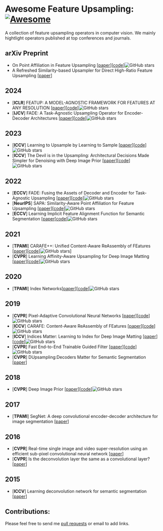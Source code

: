 # Awesome Feature Upsampling: [![Awesome](https://cdn.rawgit.com/sindresorhus/awesome/d7305f38d29fed78fa85652e3a63e154dd8e8829/media/badge.svg)](https://github.com/sindresorhus/awesome)

A collection of feature upsampling operators in computer vision. We mainly hightlight operators published at top conferences and journals.

## arXiv Preprint

- On Point Affiliation in Feature Upsampling [[paper](https://arxiv.org/pdf/2307.08198.pdf)][[code](https://github.com/tiny-smart/sapa)]![GitHub stars](http://img.shields.io/github/stars/tiny-smart/sapa.svg?logo=github&label=Stars)
- A Refreshed Similarity-based Upsampler for Direct High-Ratio Feature Upsampling [[paper](https://arxiv.org/pdf/2407.02283)]

## 2024

- [**ICLR**] FEATUP: A MODEL-AGNOSTIC FRAMEWORK FOR FEATURES AT ANY RESOLUTION [[paper](https://arxiv.org/pdf/2403.10516.pdf)][[code](https://github.com/mhamilton723/FeatUp)]![GitHub stars](http://img.shields.io/github/stars/mhamilton723/FeatUp?logo=github&label=Stars)
- [**IJCV**] FADE: A Task-Agnostic Upsampling Operator for Encoder-Decoder Architectures [[paper](https://arxiv.org/abs/2407.13500)][[code](https://github.com/poppinace/fade)]![GitHub stars](http://img.shields.io/github/stars/poppinace/fade?logo=github&label=Stars)

## 2023

- [**ICCV**] Learning to Upsample by Learning to Sample [[paper](https://arxiv.org/pdf/2308.15085.pdf)][[code](https://github.com/tiny-smart/dysample)]![GitHub stars](http://img.shields.io/github/stars/tiny-smart/dysample.svg?logo=github&label=Stars)
- [**ICCV**] The Devil is in the Upsampling: Architectural Decisions Made Simpler for Denoising with Deep Image Prior [[paper](https://openaccess.thecvf.com/content/ICCV2023/papers/Liu_The_Devil_is_in_the_Upsampling_Architectural_Decisions_Made_Simpler_ICCV_2023_paper.pdf)][[code](https://github.com/YilinLiu97/FasterDIP-devil-in-upsampling)]![GitHub stars](http://img.shields.io/github/stars/YilinLiu97/FasterDIP-devil-in-upsampling.svg?logo=github&label=Stars)

## 2022

- [**ECCV**] FADE: Fusing the Assets of Decoder and Encoder for Task-Agnostic Upsampling [[paper](https://arxiv.org/pdf/2207.10392.pdf)][[code](https://github.com/poppinace/fade)]![GitHub stars](http://img.shields.io/github/stars/poppinace/fade?logo=github&label=Stars)
- [**NeurIPS**] SAPA: Similarity-Aware Point Affiliation for Feature Upsampling [[paper](https://proceedings.neurips.cc/paper_files/paper/2022/file/83ccb398f3ce9c4d137011f36a03c7d4-Paper-Conference.pdf)][[code](https://github.com/poppinace/sapa)]![GitHub stars](http://img.shields.io/github/stars/poppinace/sapa.svg?logo=github&label=Stars)
- [**ECCV**] Learning Implicit Feature Alignment Function for Semantic Segmentation [[paper](https://arxiv.org/pdf/2206.08655.pdf)[[code](https://github.com/hzhupku/IFA)]![GitHub stars](http://img.shields.io/github/stars/hzhupku/IFA?logo=github&label=Stars)


[^_^]:
    - [**ECCV**] Learning Implicit Feature Alignment Function for Semantic Segmentation[[paper](https://arxiv.org/pdf/2206.08655.pdf)][[code](https://github.com/hzhupku/IFA)]![GitHub stars](http://img.shields.io/github/stars/hzhupku/IFA.svg?logo=github&label=Stars)

## 2021

- [**TPAMI**] CARAFE++: Unified Content-Aware ReAssembly of FEatures [[paper](https://arxiv.org/pdf/2012.04733.pdf)][[code](https://github.com/open-mmlab/mmdetection)]![GitHub stars](http://img.shields.io/github/stars/open-mmlab/mmdetection.svg?logo=github&label=Stars)]
- [**CVPR**] Learning Affinity-Aware Upsampling for Deep Image Matting [[paper](https://arxiv.org/pdf/2011.14288.pdf)][[code](https://github.com/dongdong93/a2u_matting)]![GitHub stars](http://img.shields.io/github/stars/dongdong93/a2u_matting.svg?logo=github&label=Stars)

## 2020

- [**TPAMI**] Index Networks[[paper](https://arxiv.org/pdf/1908.09895v2.pdf)][[code](https://github.com/poppinace/indexnet_matting)]![GitHub stars](http://img.shields.io/github/stars/poppinace/indexnet_matting.svg?logo=github&label=Stars)

## 2019

- [**CVPR**] Pixel-Adaptive Convolutional Neural Networks [[paper](https://arxiv.org/pdf/1904.05373.pdf)][[code](https://github.com/NVlabs/pacnet)]![GitHub stars](http://img.shields.io/github/stars/NVlabs/pacnet.svg?logo=github&label=Stars)
- [**ICCV**] CARAFE: Content-Aware ReAssembly of FEatures [[paper](https://arxiv.org/pdf/1905.02188)][[code](https://github.com/open-mmlab/mmdetection)]![GitHub stars](http://img.shields.io/github/stars/open-mmlab/mmdetection.svg?logo=github&label=Stars)
- [**ICCV**] Indices Matter: Learning to Index for Deep Image Matting [[paper](https://arxiv.org/pdf/1908.00672.pdf)][[code](https://github.com/poppinace/indexnet_matting)]![GitHub stars](http://img.shields.io/github/stars/poppinace/indexnet_matting.svg?logo=github&label=Stars)
- [**CVPR**] Fast End-to-End Trainable Guided Filter [[paper](https://arxiv.org/pdf/1803.05619.pdf)][[code](https://github.com/wuhuikai/DeepGuidedFilter)]![GitHub stars](http://img.shields.io/github/stars/wuhuikai/DeepGuidedFilter.svg?logo=github&label=Stars)
- [**CVPR**] DUpsampling:Decoders Matter for Semantic Segmentation [[paper](https://openaccess.thecvf.com/content_CVPR_2019/papers/Tian_Decoders_Matter_for_Semantic_Segmentation_Data-Dependent_Decoding_Enables_Flexible_Feature_CVPR_2019_paper.pdf)]

## 2018
- [**CVPR**] Deep Image Prior [[paper](https://arxiv.org/pdf/1711.10925.pdf)][[code](https://github.com/DmitryUlyanov/deep-image-prior)]![GitHub stars](http://img.shields.io/github/stars/DmitryUlyanov/deep-image-prior.svg?logo=github&label=Stars)



## 2017
- [**TPAMI**] SegNet: A deep convolutional encoder-decoder architecture for image segmentation [[paper](https://arxiv.org/pdf/1511.00561.pdf)]

## 2016
- [**CVPR**] Real-time single image and video super-resolution using an efficient sub-pixel convolutional neural network [[paper](https://www.cv-foundation.org/openaccess/content_cvpr_2016/papers/Shi_Real-Time_Single_Image_CVPR_2016_paper.pdf)]
- [**CVPR**] Is the deconvolution layer the same as a convolutional layer? [[paper](https://arxiv.org/ftp/arxiv/papers/1609/1609.07009.pdf)]

## 2015

- [**ICCV**] Learning deconvolution network for semantic segmentation [[paper](https://openaccess.thecvf.com/content_iccv_2015/papers/Noh_Learning_Deconvolution_Network_ICCV_2015_paper.pdf)]


## Contributions:

Please feel free to send me [pull requests](https://github.com/tiny-smart/Awesome-Feature-Upsampling/pulls) or email to add links.
